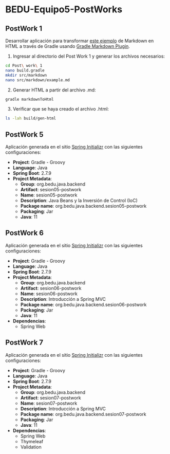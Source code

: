 # BEDU-Equipo5-PostWorks


## PostWork 1 ##

Desarrollar aplicación para transformar [este ejemplo](http://www.unexpected-vortices.com/sw/rippledoc/quick-markdown-example.html) de Markdown en HTML a través de Gradle usando [Gradle Markdown Plugin](https://github.com/kordamp/markdown-gradle-plugin).

1. Ingresar al directorio del Post Work 1 y generar los archivos necesarios:
```bash
cd Post\ work\ 1
nano build.gradle
mkdir src/markdown
nano src/markdown/example.md
```
2. Generar HTML a partir del archivo .md:
```bash
gradle markdownToHtml
```
3. Verificar que se haya creado el archivo .html:
```bash
ls -lah build/gen-html
```

## PostWork 5 ##

Aplicación generada en el sitio [Spring Initializr](https://start.spring.io) con las siguientes configuraciones:

* **Project**: Gradle - Groovy
* **Language**: Java
* **Spring Boot**: 2.7.9
* **Project Metadata**:
    * **Group**: org.bedu.java.backend
    * **Artifact**: sesion05-postwork
    * **Name**: sesion05-postwork
    * **Description**: Java Beans y la Inversión de Control (IoC)
    * **Package name**: org.bedu.java.backend.sesion05-postwork
    * **Packaging**: Jar
    * **Java**: 11

## PostWork 6 ##

Aplicación generada en el sitio [Spring Initializr](https://start.spring.io) con las siguientes configuraciones:

* **Project**: Gradle - Groovy
* **Language**: Java
* **Spring Boot**: 2.7.9
* **Project Metadata**:
    * **Group**: org.bedu.java.backend
    * **Artifact**: sesion06-postwork
    * **Name**: sesion06-postwork
    * **Description**: Introducción a Spring MVC
    * **Package name**: org.bedu.java.backend.sesion06-postwork
    * **Packaging**: Jar
    * **Java**: 11
* **Dependencias**:
    * Spring Web

## PostWork 7 ##

Aplicación generada en el sitio [Spring Initializr](https://start.spring.io) con las siguientes configuraciones:

* **Project**: Gradle - Groovy
* **Language**: Java
* **Spring Boot**: 2.7.9
* **Project Metadata**:
    * **Group**: org.bedu.java.backend
    * **Artifact**: sesion07-postwork
    * **Name**: sesion07-postwork
    * **Description**: Introducción a Spring MVC
    * **Package name**: org.bedu.java.backend.sesion07-postwork
    * **Packaging**: Jar
    * **Java**: 11
* **Dependencias**:
    * Spring Web
    * Thymeleaf
    * Validation
